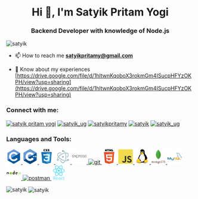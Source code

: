 <h1 align="center">Hi 👋, I'm Satyik Pritam Yogi</h1>
<h3 align="center">Backend Developer with knowledge of Node.js</h3>

<p align="left"> <img src="https://komarev.com/ghpvc/?username=satyik&label=Profile%20views&color=0e75b6&style=flat" alt="satyik" /> </p>


- 📫 How to reach me **satyikpritamy@gmail.com**

- 📄 Know about my experiences [https://drive.google.com/file/d/1hltwnKqoboX3rokmGm4ISucpHFYzOKPH/view?usp=sharing](https://drive.google.com/file/d/1hltwnKqoboX3rokmGm4ISucpHFYzOKPH/view?usp=sharing)

<h3 align="left">Connect with me:</h3>
<p align="left">
<a href="https://www.linkedin.com/in/satyik-pritam-yogi-a6a49019a/" target="blank"><img align="center" src="https://raw.githubusercontent.com/rahuldkjain/github-profile-readme-generator/master/src/images/icons/Social/linked-in-alt.svg" alt="satyik pritam yogi" height="30" width="40" /></a>
<a href="https://www.codechef.com/users/satyik_ug" target="blank"><img align="center" src="https://cdn.jsdelivr.net/npm/simple-icons@3.1.0/icons/codechef.svg" alt="satyik_ug" height="30" width="40" /></a>
<a href="https://codeforces.com/profile/satyikpritam" target="blank"><img align="center" src="https://raw.githubusercontent.com/rahuldkjain/github-profile-readme-generator/master/src/images/icons/Social/codeforces.svg" alt="satyikpritamy" height="30" width="40" /></a>
<a href="https://www.leetcode.com/satyik" target="blank"><img align="center" src="https://raw.githubusercontent.com/rahuldkjain/github-profile-readme-generator/master/src/images/icons/Social/leet-code.svg" alt="satyik" height="30" width="40" /></a>
<a href="https://auth.geeksforgeeks.org/user/satyikug" target="blank"><img align="center" src="https://raw.githubusercontent.com/rahuldkjain/github-profile-readme-generator/master/src/images/icons/Social/geeks-for-geeks.svg" alt="satyik_ug" height="30" width="40" /></a>
</p>

<h3 align="left">Languages and Tools:</h3>
<p align="left"> <a href="https://www.cprogramming.com/" target="_blank" rel="noreferrer"> <img src="https://raw.githubusercontent.com/devicons/devicon/master/icons/c/c-original.svg" alt="c" width="40" height="40"/> </a> <a href="https://www.w3schools.com/cpp/" target="_blank" rel="noreferrer"> <img src="https://raw.githubusercontent.com/devicons/devicon/master/icons/cplusplus/cplusplus-original.svg" alt="cplusplus" width="40" height="40"/> </a> <a href="https://www.w3schools.com/css/" target="_blank" rel="noreferrer"> <img src="https://raw.githubusercontent.com/devicons/devicon/master/icons/css3/css3-original-wordmark.svg" alt="css3" width="40" height="40"/> </a> <a href="https://www.electronjs.org" target="_blank" rel="noreferrer"> <img src="https://raw.githubusercontent.com/devicons/devicon/master/icons/electron/electron-original.svg" alt="electron" width="40" height="40"/> </a> <a href="https://expressjs.com" target="_blank" rel="noreferrer"> <img src="https://raw.githubusercontent.com/devicons/devicon/master/icons/express/express-original-wordmark.svg" alt="express" width="40" height="40"/> </a> <a href="https://git-scm.com/" target="_blank" rel="noreferrer"> <img src="https://www.vectorlogo.zone/logos/git-scm/git-scm-icon.svg" alt="git" width="40" height="40"/> </a> <a href="https://www.w3.org/html/" target="_blank" rel="noreferrer"> <img src="https://raw.githubusercontent.com/devicons/devicon/master/icons/html5/html5-original-wordmark.svg" alt="html5" width="40" height="40"/> </a> <a href="https://developer.mozilla.org/en-US/docs/Web/JavaScript" target="_blank" rel="noreferrer"> <img src="https://raw.githubusercontent.com/devicons/devicon/master/icons/javascript/javascript-original.svg" alt="javascript" width="40" height="40"/> </a> <a href="https://www.linux.org/" target="_blank" rel="noreferrer"> <img src="https://raw.githubusercontent.com/devicons/devicon/master/icons/linux/linux-original.svg" alt="linux" width="40" height="40"/> </a> <a href="https://www.mongodb.com/" target="_blank" rel="noreferrer"> <img src="https://raw.githubusercontent.com/devicons/devicon/master/icons/mongodb/mongodb-original-wordmark.svg" alt="mongodb" width="40" height="40"/> </a> <a href="https://www.mysql.com/" target="_blank" rel="noreferrer"> <img src="https://raw.githubusercontent.com/devicons/devicon/master/icons/mysql/mysql-original-wordmark.svg" alt="mysql" width="40" height="40"/> </a> <a href="https://nodejs.org" target="_blank" rel="noreferrer"> <img src="https://raw.githubusercontent.com/devicons/devicon/master/icons/nodejs/nodejs-original-wordmark.svg" alt="nodejs" width="40" height="40"/> </a> <a href="https://postman.com" target="_blank" rel="noreferrer"> <img src="https://www.vectorlogo.zone/logos/getpostman/getpostman-icon.svg" alt="postman" width="40" height="40"/> </a> <a href="https://reactjs.org/" target="_blank" rel="noreferrer"> <img src="https://raw.githubusercontent.com/devicons/devicon/master/icons/react/react-original-wordmark.svg" alt="react" width="40" height="40"/> </a> </p>

<p><img align="left" src="https://github-readme-stats.vercel.app/api/top-langs?username=satyik&show_icons=true&locale=en&layout=compact" alt="satyik" /></p>

<p>&nbsp;<img align="center" src="https://github-readme-stats.vercel.app/api?username=satyik&show_icons=true&locale=en" alt="satyik" /></p>

